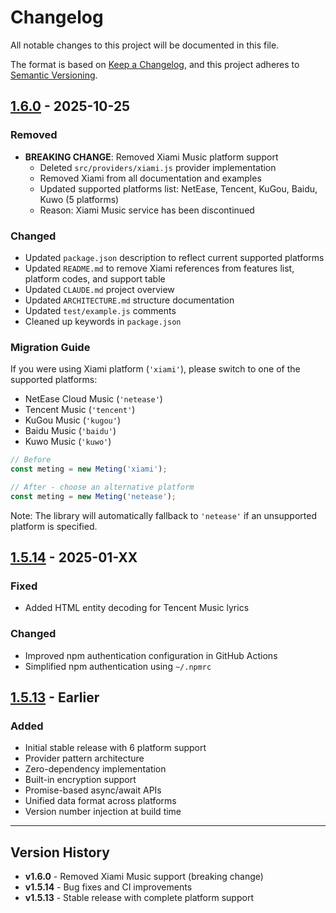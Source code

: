 # Changelog

All notable changes to this project will be documented in this file.

The format is based on [Keep a Changelog](https://keepachangelog.com/en/1.0.0/),
and this project adheres to [Semantic Versioning](https://semver.org/spec/v2.0.0.html).

## [1.6.0] - 2025-10-25

### Removed
- **BREAKING CHANGE**: Removed Xiami Music platform support
  - Deleted `src/providers/xiami.js` provider implementation
  - Removed Xiami from all documentation and examples
  - Updated supported platforms list: NetEase, Tencent, KuGou, Baidu, Kuwo (5 platforms)
  - Reason: Xiami Music service has been discontinued

### Changed
- Updated `package.json` description to reflect current supported platforms
- Updated `README.md` to remove Xiami references from features list, platform codes, and support table
- Updated `CLAUDE.md` project overview
- Updated `ARCHITECTURE.md` structure documentation
- Updated `test/example.js` comments
- Cleaned up keywords in `package.json`

### Migration Guide
If you were using Xiami platform (`'xiami'`), please switch to one of the supported platforms:
- NetEase Cloud Music (`'netease'`)
- Tencent Music (`'tencent'`)
- KuGou Music (`'kugou'`)
- Baidu Music (`'baidu'`)
- Kuwo Music (`'kuwo'`)

```javascript
// Before
const meting = new Meting('xiami');

// After - choose an alternative platform
const meting = new Meting('netease');
```

Note: The library will automatically fallback to `'netease'` if an unsupported platform is specified.

## [1.5.14] - 2025-01-XX

### Fixed
- Added HTML entity decoding for Tencent Music lyrics

### Changed
- Improved npm authentication configuration in GitHub Actions
- Simplified npm authentication using `~/.npmrc`

## [1.5.13] - Earlier

### Added
- Initial stable release with 6 platform support
- Provider pattern architecture
- Zero-dependency implementation
- Built-in encryption support
- Promise-based async/await APIs
- Unified data format across platforms
- Version number injection at build time

---

## Version History

- **v1.6.0** - Removed Xiami Music support (breaking change)
- **v1.5.14** - Bug fixes and CI improvements
- **v1.5.13** - Stable release with complete platform support

[1.6.0]: https://github.com/metowolf/Meting/compare/v1.5.14...v1.6.0
[1.5.14]: https://github.com/metowolf/Meting/compare/v1.5.13...v1.5.14
[1.5.13]: https://github.com/metowolf/Meting/releases/tag/v1.5.13
